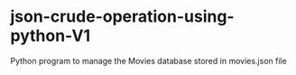 # json-crude-operation-using-python-V1
Python program to manage the Movies database stored in movies.json file

